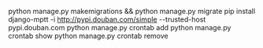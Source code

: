 python manage.py makemigrations && python manage.py migrate
pip install django-mptt  -i http://pypi.douban.com/simple --trusted-host pypi.douban.com
python manage.py crontab add
python manage.py crontab show
python manage.py crontab remove